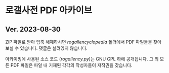 # 로갤사전 PDF 아카이브
## Ver. 2023-08-30
ZIP 파일로 받아 압축 해제하시면 *rogallencyclopedia* 폴더에서 PDF 파일들을 찾아보실 수 있습니다. 댓글은 실려있지 않습니다.  

아카이빙에 사용된 소스 코드 (*rogallency.py*)는 GNU GPL 하에 공개됩니다. 그 외 모든 PDF 파일은 파일 내 기재된 각각의 작성자들이 저작권을 갖습니다.